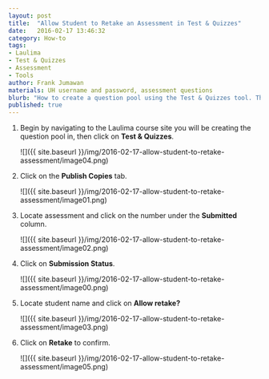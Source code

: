 ```yaml
---
layout: post
title:  "Allow Student to Retake an Assessment in Test & Quizzes"
date:   2016-02-17 13:46:32
category: How-to
tags:
- Laulima
- Test & Quizzes
- Assessment
- Tools
author: Frank Jumawan
materials: UH username and password, assessment questions
blurb: "How to create a question pool using the Test & Quizzes tool. The question pool is a great way to organize and reuse your assessment questions."
published: true
---
```


1. Begin by navigating to the Laulima course site you will be creating the question pool in, then click on **Test & Quizzes**.

    ![]({{ site.baseurl }}/img/2016-02-17-allow-student-to-retake-assessment/image04.png)

2. Click on the **Publish Copies** tab.

    ![]({{ site.baseurl }}/img/2016-02-17-allow-student-to-retake-assessment/image01.png)

3. Locate assessment and click on the number under the **Submitted** column.

    ![]({{ site.baseurl }}/img/2016-02-17-allow-student-to-retake-assessment/image02.png)

4. Click on **Submission Status**.

    ![]({{ site.baseurl }}/img/2016-02-17-allow-student-to-retake-assessment/image00.png)

5. Locate student name and click on **Allow retake?**

    ![]({{ site.baseurl }}/img/2016-02-17-allow-student-to-retake-assessment/image03.png)

6. Click on **Retake** to confirm.

    ![]({{ site.baseurl }}/img/2016-02-17-allow-student-to-retake-assessment/image05.png)
